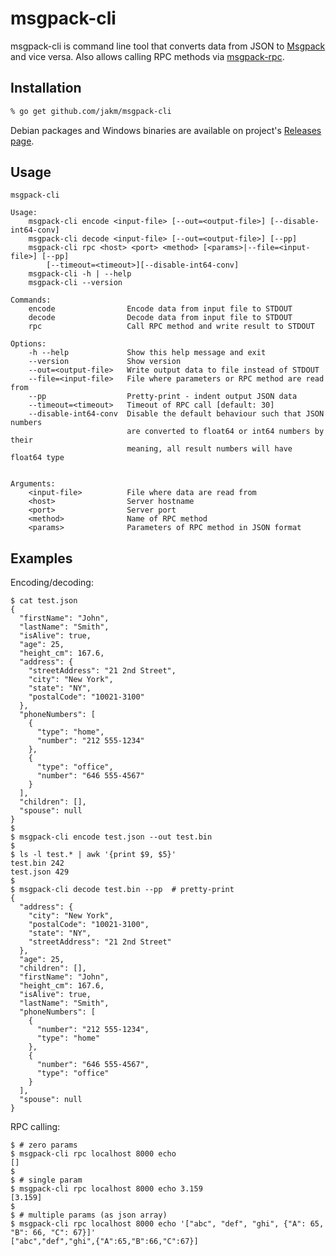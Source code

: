 msgpack-cli
===========

msgpack-cli is command line tool that converts data from JSON to [Msgpack](http://msgpack.org) and vice versa. Also allows calling RPC methods via [msgpack-rpc](https://github.com/msgpack-rpc/msgpack-rpc/blob/master/spec.md).

Installation
------------

```sh
% go get github.com/jakm/msgpack-cli
```

Debian packages and Windows binaries are available on project's
[Releases page](https://github.com/jakm/msgpack-cli/releases/latest).

Usage
-----

    msgpack-cli

    Usage:
        msgpack-cli encode <input-file> [--out=<output-file>] [--disable-int64-conv]
        msgpack-cli decode <input-file> [--out=<output-file>] [--pp]
        msgpack-cli rpc <host> <port> <method> [<params>|--file=<input-file>] [--pp]
            [--timeout=<timeout>][--disable-int64-conv]
        msgpack-cli -h | --help
        msgpack-cli --version

    Commands:
        encode                Encode data from input file to STDOUT
        decode                Decode data from input file to STDOUT
        rpc                   Call RPC method and write result to STDOUT

    Options:
        -h --help             Show this help message and exit
        --version             Show version
        --out=<output-file>   Write output data to file instead of STDOUT
        --file=<input-file>   File where parameters or RPC method are read from
        --pp                  Pretty-print - indent output JSON data
        --timeout=<timeout>   Timeout of RPC call [default: 30]
        --disable-int64-conv  Disable the default behaviour such that JSON numbers
                              are converted to float64 or int64 numbers by their
                              meaning, all result numbers will have float64 type


    Arguments:
        <input-file>          File where data are read from
        <host>                Server hostname
        <port>                Server port
        <method>              Name of RPC method
        <params>              Parameters of RPC method in JSON format

Examples
--------

Encoding/decoding:

    $ cat test.json
    {
      "firstName": "John",
      "lastName": "Smith",
      "isAlive": true,
      "age": 25,
      "height_cm": 167.6,
      "address": {
        "streetAddress": "21 2nd Street",
        "city": "New York",
        "state": "NY",
        "postalCode": "10021-3100"
      },
      "phoneNumbers": [
        {
          "type": "home",
          "number": "212 555-1234"
        },
        {
          "type": "office",
          "number": "646 555-4567"
        }
      ],
      "children": [],
      "spouse": null
    }
    $
    $ msgpack-cli encode test.json --out test.bin
    $
    $ ls -l test.* | awk '{print $9, $5}'
    test.bin 242
    test.json 429
    $
    $ msgpack-cli decode test.bin --pp  # pretty-print
    {
      "address": {
        "city": "New York",
        "postalCode": "10021-3100",
        "state": "NY",
        "streetAddress": "21 2nd Street"
      },
      "age": 25,
      "children": [],
      "firstName": "John",
      "height_cm": 167.6,
      "isAlive": true,
      "lastName": "Smith",
      "phoneNumbers": [
        {
          "number": "212 555-1234",
          "type": "home"
        },
        {
          "number": "646 555-4567",
          "type": "office"
        }
      ],
      "spouse": null
    }

RPC calling:

    $ # zero params
    $ msgpack-cli rpc localhost 8000 echo
    []
    $
    $ # single param
    $ msgpack-cli rpc localhost 8000 echo 3.159
    [3.159]
    $
    $ # multiple params (as json array)
    $ msgpack-cli rpc localhost 8000 echo '["abc", "def", "ghi", {"A": 65, "B": 66, "C": 67}]'
    ["abc","def","ghi",{"A":65,"B":66,"C":67}]

